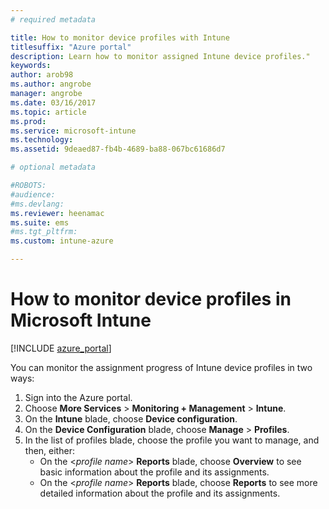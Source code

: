 ```yaml
---
# required metadata

title: How to monitor device profiles with Intune
titlesuffix: "Azure portal"
description: Learn how to monitor assigned Intune device profiles."
keywords:
author: arob98
ms.author: angrobe
manager: angrobe
ms.date: 03/16/2017
ms.topic: article
ms.prod:
ms.service: microsoft-intune
ms.technology:
ms.assetid: 9deaed87-fb4b-4689-ba88-067bc61686d7

# optional metadata

#ROBOTS:
#audience:
#ms.devlang:
ms.reviewer: heenamac
ms.suite: ems
#ms.tgt_pltfrm:
ms.custom: intune-azure

---
```


# How to monitor device profiles in Microsoft Intune

[!INCLUDE [azure_portal](./includes/azure_portal.md)]

You can monitor the assignment progress of Intune device profiles in two ways:


1. Sign into the Azure portal.
2. Choose **More Services** > **Monitoring + Management** > **Intune**.
3. On the **Intune** blade, choose **Device configuration**.
2. On the **Device Configuration** blade, choose **Manage** > **Profiles**.
2. In the list of profiles blade, choose the profile you want to manage, and then, either:
    - On the <*profile name*> **Reports** blade, choose **Overview** to see basic information about the profile and its assignments.
    - On the <*profile name*> **Reports** blade, choose **Reports** to see more detailed information about the profile and its assignments.
